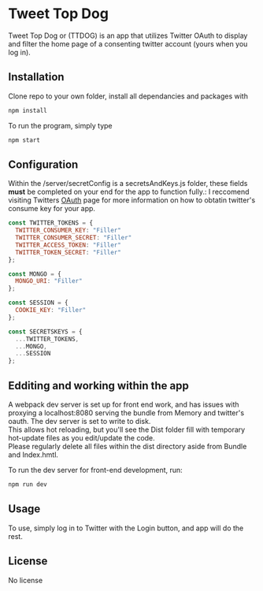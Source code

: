 # Tweet Top Dog

Tweet Top Dog or (TTDOG) is an app that utilizes Twitter OAuth to display and filter the home page of a consenting twitter account (yours when you log in).

## Installation

Clone repo to your own folder, install all dependancies and packages with 

```bash
npm install
```

To run the program, simply type 
```bash
npm start
```

## Configuration

Within the /server/secretConfig is a secretsAndKeys.js folder, these fields **must** be completed on your end for the app to function fully.:
I reccomend visiting Twitters [OAuth](https://developer.twitter.com/en/docs/basics/authentication/oauth-1-0a) page for more information on how to obtatin twitter's consume key for your app.

``` js
const TWITTER_TOKENS = {
  TWITTER_CONSUMER_KEY: "Filler"
  TWITTER_CONSUMER_SECRET: "Filler" 
  TWITTER_ACCESS_TOKEN: "Filler" 
  TWITTER_TOKEN_SECRET: "Filler" 
};

const MONGO = {
  MONGO_URI: "Filler" 
};

const SESSION = {
  COOKIE_KEY: "Filler" 
};

const SECRETSKEYS = {
  ...TWITTER_TOKENS,
  ...MONGO,
  ...SESSION
};
```
## Edditing and working within the app

A webpack dev server is set up for front end work, and has issues with proxying a localhost:8080 serving the bundle from Memory and twitter's oauth.  The dev server is set to write to disk.  
This allows hot reloading, but you'll see the Dist folder fill with temporary hot-update files as you edit/update the code.  
Please regularly delete all files within the dist directory aside from Bundle and Index.hmtl.

To run the dev server for front-end development, run:

```bash
npm run dev
```

## Usage

To use, simply log in to Twitter with the Login button, and app will do the rest.

## License
No license